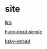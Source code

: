 # site
[link](https://gokulswam.github.io)

[hugo-dead-simple](https://github.com/barklan/hugo-dead-simple)

[bsky-embed](https://github.com/Vincenius/bsky-embed)
